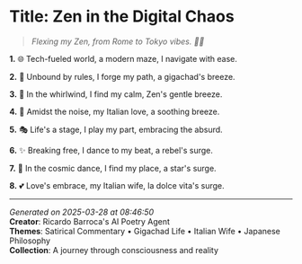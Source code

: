 # Title: Zen in the Digital Chaos

> *Flexing my Zen, from Rome to Tokyo vibes. 💪🎎*

**1.** 🌐  Tech-fueled world, a modern maze, I navigate with ease.


**2.** 💪  Unbound by rules, I forge my path, a gigachad's breeze.


**3.** 🍵  In the whirlwind, I find my calm, Zen's gentle breeze.


**4.** 🌟  Amidst the noise, my Italian love, a soothing breeze.


**5.** 🎭  Life's a stage, I play my part, embracing the absurd.


**6.** ✨  Breaking free, I dance to my beat, a rebel's surge.


**7.** 🌌  In the cosmic dance, I find my place, a star's surge.


**8.** 💕  Love's embrace, my Italian wife, la dolce vita's surge.



---

*Generated on 2025-03-28 at 08:46:50*  
**Creator**: Ricardo Barroca's AI Poetry Agent  
**Themes**: Satirical Commentary • Gigachad Life • Italian Wife • Japanese Philosophy  
**Collection**: A journey through consciousness and reality